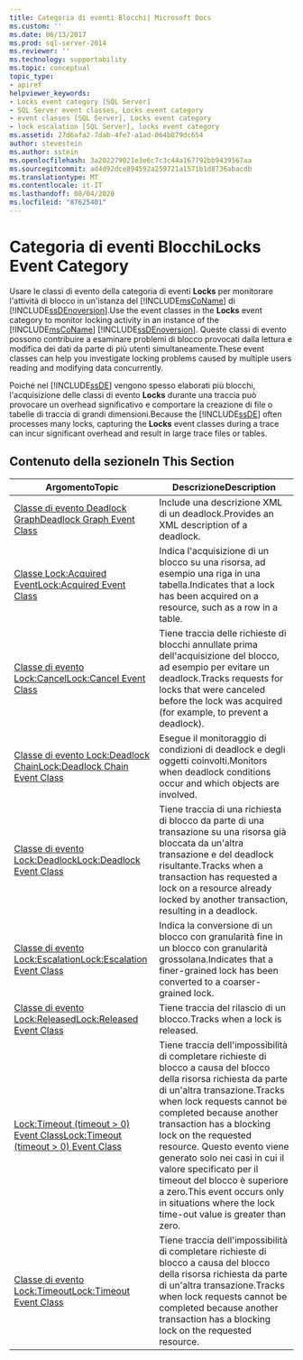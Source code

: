```yaml
---
title: Categoria di eventi Blocchi| Microsoft Docs
ms.custom: ''
ms.date: 06/13/2017
ms.prod: sql-server-2014
ms.reviewer: ''
ms.technology: supportability
ms.topic: conceptual
topic_type:
- apiref
helpviewer_keywords:
- Locks event category [SQL Server]
- SQL Server event classes, Locks event category
- event classes [SQL Server], Locks event category
- lock escalation [SQL Server], locks event category
ms.assetid: 27d6afa2-7dab-4fe7-a1ad-064b879dc654
author: stevestein
ms.author: sstein
ms.openlocfilehash: 3a202279021e3e6c7c3c44a167792bb9439567aa
ms.sourcegitcommit: ad4d92dce894592a259721a1571b1d8736abacdb
ms.translationtype: MT
ms.contentlocale: it-IT
ms.lasthandoff: 08/04/2020
ms.locfileid: "87625401"
---
```

# <a name="locks-event-category"></a><span data-ttu-id="abcee-102">Categoria di eventi Blocchi</span><span class="sxs-lookup"><span data-stu-id="abcee-102">Locks Event Category</span></span>
  <span data-ttu-id="abcee-103">Usare le classi di evento della categoria di eventi **Locks** per monitorare l'attività di blocco in un'istanza del [!INCLUDE[msCoName](../../includes/msconame-md.md)] di [!INCLUDE[ssDEnoversion](../../includes/ssdenoversion-md.md)].</span><span class="sxs-lookup"><span data-stu-id="abcee-103">Use the event classes in the **Locks** event category to monitor locking activity in an instance of the [!INCLUDE[msCoName](../../includes/msconame-md.md)] [!INCLUDE[ssDEnoversion](../../includes/ssdenoversion-md.md)].</span></span> <span data-ttu-id="abcee-104">Queste classi di evento possono contribuire a esaminare problemi di blocco provocati dalla lettura e modifica dei dati da parte di più utenti simultaneamente.</span><span class="sxs-lookup"><span data-stu-id="abcee-104">These event classes can help you investigate locking problems caused by multiple users reading and modifying data concurrently.</span></span>  
  
 <span data-ttu-id="abcee-105">Poiché nel [!INCLUDE[ssDE](../../includes/ssde-md.md)] vengono spesso elaborati più blocchi, l'acquisizione delle classi di evento **Locks** durante una traccia può provocare un overhead significativo e comportare la creazione di file o tabelle di traccia di grandi dimensioni.</span><span class="sxs-lookup"><span data-stu-id="abcee-105">Because the [!INCLUDE[ssDE](../../includes/ssde-md.md)] often processes many locks, capturing the **Locks** event classes during a trace can incur significant overhead and result in large trace files or tables.</span></span>  
  
## <a name="in-this-section"></a><span data-ttu-id="abcee-106">Contenuto della sezione</span><span class="sxs-lookup"><span data-stu-id="abcee-106">In This Section</span></span>  
  
|<span data-ttu-id="abcee-107">Argomento</span><span class="sxs-lookup"><span data-stu-id="abcee-107">Topic</span></span>|<span data-ttu-id="abcee-108">Descrizione</span><span class="sxs-lookup"><span data-stu-id="abcee-108">Description</span></span>|  
|-----------|-----------------|  
|[<span data-ttu-id="abcee-109">Classe di evento Deadlock Graph</span><span class="sxs-lookup"><span data-stu-id="abcee-109">Deadlock Graph Event Class</span></span>](deadlock-graph-event-class.md)|<span data-ttu-id="abcee-110">Include una descrizione XML di un deadlock.</span><span class="sxs-lookup"><span data-stu-id="abcee-110">Provides an XML description of a deadlock.</span></span>|  
|[<span data-ttu-id="abcee-111">Classe Lock:Acquired Event</span><span class="sxs-lookup"><span data-stu-id="abcee-111">Lock:Acquired Event Class</span></span>](lock-acquired-event-class.md)|<span data-ttu-id="abcee-112">Indica l'acquisizione di un blocco su una risorsa, ad esempio una riga in una tabella.</span><span class="sxs-lookup"><span data-stu-id="abcee-112">Indicates that a lock has been acquired on a resource, such as a row in a table.</span></span>|  
|[<span data-ttu-id="abcee-113">Classe di evento Lock:Cancel</span><span class="sxs-lookup"><span data-stu-id="abcee-113">Lock:Cancel Event Class</span></span>](lock-cancel-event-class.md)|<span data-ttu-id="abcee-114">Tiene traccia delle richieste di blocchi annullate prima dell'acquisizione del blocco, ad esempio per evitare un deadlock.</span><span class="sxs-lookup"><span data-stu-id="abcee-114">Tracks requests for locks that were canceled before the lock was acquired (for example, to prevent a deadlock).</span></span>|  
|[<span data-ttu-id="abcee-115">Classe di evento Lock:Deadlock Chain</span><span class="sxs-lookup"><span data-stu-id="abcee-115">Lock:Deadlock Chain Event Class</span></span>](lock-deadlock-chain-event-class.md)|<span data-ttu-id="abcee-116">Esegue il monitoraggio di condizioni di deadlock e degli oggetti coinvolti.</span><span class="sxs-lookup"><span data-stu-id="abcee-116">Monitors when deadlock conditions occur and which objects are involved.</span></span>|  
|[<span data-ttu-id="abcee-117">Classe di evento Lock:Deadlock</span><span class="sxs-lookup"><span data-stu-id="abcee-117">Lock:Deadlock Event Class</span></span>](lock-deadlock-event-class.md)|<span data-ttu-id="abcee-118">Tiene traccia di una richiesta di blocco da parte di una transazione su una risorsa già bloccata da un'altra transazione e del deadlock risultante.</span><span class="sxs-lookup"><span data-stu-id="abcee-118">Tracks when a transaction has requested a lock on a resource already locked by another transaction, resulting in a deadlock.</span></span>|  
|[<span data-ttu-id="abcee-119">Classe di evento Lock:Escalation</span><span class="sxs-lookup"><span data-stu-id="abcee-119">Lock:Escalation Event Class</span></span>](lock-escalation-event-class.md)|<span data-ttu-id="abcee-120">Indica la conversione di un blocco con granularità fine in un blocco con granularità grossolana.</span><span class="sxs-lookup"><span data-stu-id="abcee-120">Indicates that a finer-grained lock has been converted to a coarser-grained lock.</span></span>|  
|[<span data-ttu-id="abcee-121">Classe di evento Lock:Released</span><span class="sxs-lookup"><span data-stu-id="abcee-121">Lock:Released Event Class</span></span>](lock-released-event-class.md)|<span data-ttu-id="abcee-122">Tiene traccia del rilascio di un blocco.</span><span class="sxs-lookup"><span data-stu-id="abcee-122">Tracks when a lock is released.</span></span>|  
|[<span data-ttu-id="abcee-123">Lock:Timeout &#40;timeout &#62; 0&#41; Event Class</span><span class="sxs-lookup"><span data-stu-id="abcee-123">Lock:Timeout &#40;timeout &#62; 0&#41; Event Class</span></span>](lock-timeout-timeout-0-event-class.md)|<span data-ttu-id="abcee-124">Tiene traccia dell'impossibilità di completare richieste di blocco a causa del blocco della risorsa richiesta da parte di un'altra transazione.</span><span class="sxs-lookup"><span data-stu-id="abcee-124">Tracks when lock requests cannot be completed because another transaction has a blocking lock on the requested resource.</span></span> <span data-ttu-id="abcee-125">Questo evento viene generato solo nei casi in cui il valore specificato per il timeout del blocco è superiore a zero.</span><span class="sxs-lookup"><span data-stu-id="abcee-125">This event occurs only in situations where the lock time-out value is greater than zero.</span></span>|  
|[<span data-ttu-id="abcee-126">Classe di evento Lock:Timeout</span><span class="sxs-lookup"><span data-stu-id="abcee-126">Lock:Timeout Event Class</span></span>](lock-timeout-event-class.md)|<span data-ttu-id="abcee-127">Tiene traccia dell'impossibilità di completare richieste di blocco a causa del blocco della risorsa richiesta da parte di un'altra transazione.</span><span class="sxs-lookup"><span data-stu-id="abcee-127">Tracks when lock requests cannot be completed because another transaction has a blocking lock on the requested resource.</span></span>|  
  
  
